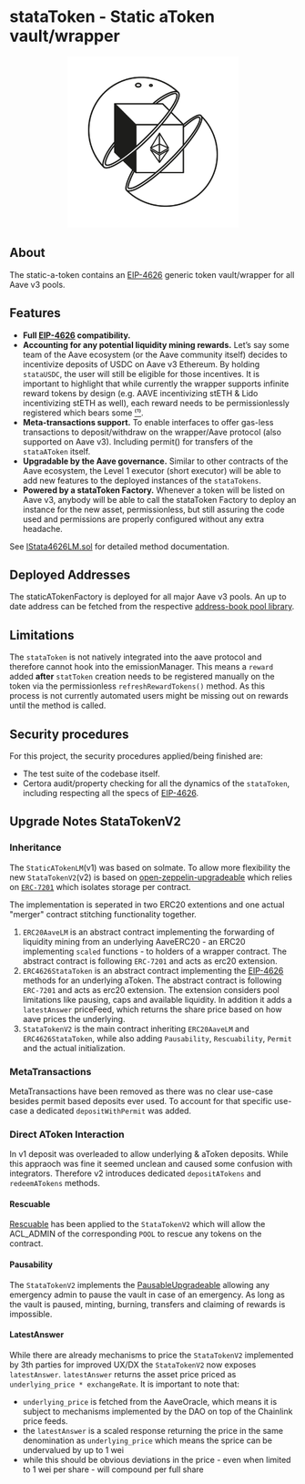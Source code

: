 # stataToken - Static aToken vault/wrapper

<p align="center">
<img src="../../../../resources/static-a-token-wrapping.jpeg" width="300">
</p>

## About

The static-a-token contains an [EIP-4626](https://eips.ethereum.org/EIPS/eip-4626) generic token vault/wrapper for all Aave v3 pools.

## Features

- **Full [EIP-4626](https://eips.ethereum.org/EIPS/eip-4626) compatibility.**
- **Accounting for any potential liquidity mining rewards.** Let’s say some team of the Aave ecosystem (or the Aave community itself) decides to incentivize deposits of USDC on Aave v3 Ethereum. By holding `stataUSDC`, the user will still be eligible for those incentives.
  It is important to highlight that while currently the wrapper supports infinite reward tokens by design (e.g. AAVE incentivizing stETH & Lido incentivizing stETH as well), each reward needs to be permissionlessly registered which bears some [⁽¹⁾](#limitations).
- **Meta-transactions support.** To enable interfaces to offer gas-less transactions to deposit/withdraw on the wrapper/Aave protocol (also supported on Aave v3). Including permit() for transfers of the `stataAToken` itself.
- **Upgradable by the Aave governance.** Similar to other contracts of the Aave ecosystem, the Level 1 executor (short executor) will be able to add new features to the deployed instances of the `stataTokens`.
- **Powered by a stataToken Factory.** Whenever a token will be listed on Aave v3, anybody will be able to call the stataToken Factory to deploy an instance for the new asset, permissionless, but still assuring the code used and permissions are properly configured without any extra headache.

See [IStata4626LM.sol](./interfaces/IERC20AaveLM.sol) for detailed method documentation.

## Deployed Addresses

The staticATokenFactory is deployed for all major Aave v3 pools.
An up to date address can be fetched from the respective [address-book pool library](https://github.com/bgd-labs/aave-address-book/blob/main/src/AaveV3Ethereum.sol).

## Limitations

The `stataToken` is not natively integrated into the aave protocol and therefore cannot hook into the emissionManager.
This means a `reward` added **after** `statToken` creation needs to be registered manually on the token via the permissionless `refreshRewardTokens()` method.
As this process is not currently automated users might be missing out on rewards until the method is called.

## Security procedures

For this project, the security procedures applied/being finished are:

- The test suite of the codebase itself.
- Certora audit/property checking for all the dynamics of the `stataToken`, including respecting all the specs of [EIP-4626](https://eips.ethereum.org/EIPS/eip-4626).

## Upgrade Notes StataTokenV2

### Inheritance

The `StaticATokenLM`(v1) was based on solmate.
To allow more flexibility the new `StataTokenV2`(v2) is based on [open-zeppelin-upgradeable](https://github.com/OpenZeppelin/openzeppelin-contracts-upgradeable) which relies on [`ERC-7201`](https://eips.ethereum.org/EIPS/eip-7201) which isolates storage per contract.

The implementation is seperated in two ERC20 extentions and one actual "merger" contract stitching functionality together.

1. `ERC20AaveLM` is an abstract contract implementing the forwarding of liquidity mining from an underlying AaveERC20 - an ERC20 implementing `scaled` functions - to holders of a wrapper contract.
   The abstract contract is following `ERC-7201` and acts as erc20 extension.
2. `ERC4626StataToken` is an abstract contract implementing the [EIP-4626](https://eips.ethereum.org/EIPS/eip-4626) methods for an underlying aToken.
   The abstract contract is following `ERC-7201` and acts as erc20 extension.
   The extension considers pool limitations like pausing, caps and available liquidity.
   In addition it adds a `latestAnswer` priceFeed, which returns the share price based on how aave prices the underlying.
3. `StataTokenV2` is the main contract inheriting `ERC20AaveLM` and `ERC4626StataToken`, while also adding `Pausability`, `Rescuability`, `Permit` and the actual initialization.

### MetaTransactions

MetaTransactions have been removed as there was no clear use-case besides permit based deposits ever used.
To account for that specific use-case a dedicated `depositWithPermit` was added.

### Direct AToken Interaction

In v1 deposit was overleaded to allow underlying & aToken deposits.
While this appraoch was fine it seemed unclean and caused some confusion with integrators.
Therefore v2 introduces dedicated `depositATokens` and `redeemATokens` methods.

#### Rescuable

[Rescuable](https://github.com/bgd-labs/solidity-utils/blob/main/src/contracts/utils/Rescuable.sol) has been applied to
the `StataTokenV2` which will allow the ACL_ADMIN of the corresponding `POOL` to rescue any tokens on the contract.

#### Pausability

The `StataTokenV2` implements the [PausableUpgradeable](https://github.com/OpenZeppelin/openzeppelin-contracts-upgradeable/blob/9a47a37c4b8ce2ac465e8656f31d32ac6fe26eaa/contracts/utils/PausableUpgradeable.sol) allowing any emergency admin to pause the vault in case of an emergency.
As long as the vault is paused, minting, burning, transfers and claiming of rewards is impossible.

#### LatestAnswer

While there are already mechanisms to price the `StataTokenV2` implemented by 3th parties for improved UX/DX the `StataTokenV2` now exposes `latestAnswer`.
`latestAnswer` returns the asset price priced as `underlying_price * exchangeRate`.
It is important to note that:

- `underlying_price` is fetched from the AaveOracle, which means it is subject to mechanisms implemented by the DAO on top of the Chainlink price feeds.
- the `latestAnswer` is a scaled response returning the price in the same denomination as `underlying_price` which means the sprice can be undervalued by up to 1 wei
- while this should be obvious deviations in the price - even when limited to 1 wei per share - will compound per full share
